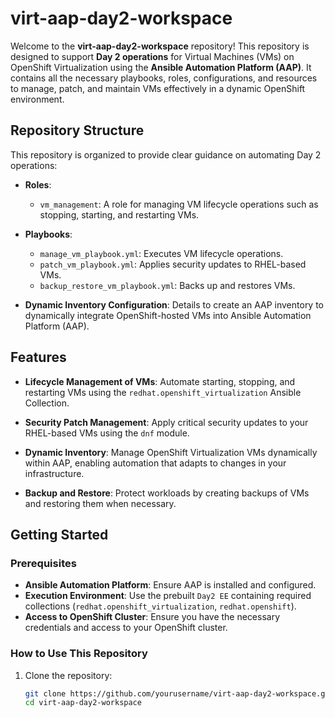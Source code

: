 # virt-aap-day2-workspace

Welcome to the **virt-aap-day2-workspace** repository! This repository is
designed to support **Day 2 operations** for Virtual Machines (VMs) on OpenShift
Virtualization using the **Ansible Automation Platform (AAP)**. It contains all
the necessary playbooks, roles, configurations, and resources to manage, patch,
and maintain VMs effectively in a dynamic OpenShift environment.

## Repository Structure

This repository is organized to provide clear guidance on automating Day 2 operations:

- **Roles**: 
  - `vm_management`: A role for managing VM lifecycle operations such as stopping, starting, and restarting VMs.
  
- **Playbooks**:
  - `manage_vm_playbook.yml`: Executes VM lifecycle operations.
  - `patch_vm_playbook.yml`: Applies security updates to RHEL-based VMs.
  - `backup_restore_vm_playbook.yml`: Backs up and restores VMs.

- **Dynamic Inventory Configuration**:
  Details to create an AAP inventory  to dynamically integrate OpenShift-hosted VMs into Ansible Automation Platform (AAP).

## Features

- **Lifecycle Management of VMs**:
  Automate starting, stopping, and restarting VMs using the `redhat.openshift_virtualization` Ansible Collection.
  
- **Security Patch Management**:
  Apply critical security updates to your RHEL-based VMs using the `dnf` module.

- **Dynamic Inventory**:
  Manage OpenShift Virtualization VMs dynamically within AAP, enabling automation that adapts to changes in your infrastructure.

- **Backup and Restore**:
  Protect workloads by creating backups of VMs and restoring them when necessary.

## Getting Started

### Prerequisites

- **Ansible Automation Platform**: Ensure AAP is installed and configured.
- **Execution Environment**: Use the prebuilt `Day2 EE` containing required collections (`redhat.openshift_virtualization`, `redhat.openshift`).
- **Access to OpenShift Cluster**: Ensure you have the necessary credentials and access to your OpenShift cluster.

### How to Use This Repository

1. Clone the repository:
   ```bash
   git clone https://github.com/yourusername/virt-aap-day2-workspace.git
   cd virt-aap-day2-workspace

